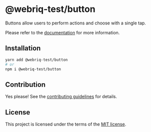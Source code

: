 # @webriq-test/button

Buttons allow users to perform actions and choose with a single tap.

Please refer to the [documentation](https://stackshift-ui.webriq.com/docs/components/button) for more information.

## Installation

```sh
yarn add @webriq-test/button
# or
npm i @webriq-test/button
```

## Contribution

Yes please! See the
[contributing guidelines](https://github.com/stackshift-ui/components/master/CONTRIBUTING.md)
for details.

## License

This project is licensed under the terms of the
[MIT license](https://github.com/stackshift-ui/components/master/LICENSE).
